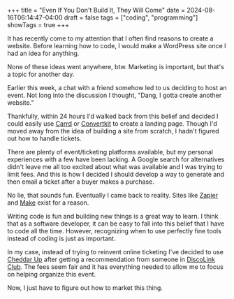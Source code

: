 +++
title = "Even If You Don't Build It, They Will Come"
date = 2024-08-16T06:14:47-04:00
draft = false
tags = ["coding", "programming"]
showTags = true
+++

It has recently come to my attention that I often find reasons to create a website. Before learning how to code, I would make a WordPress site once I had an idea for anything. 

None of these ideas went anywhere, btw. Marketing is important, but that's a topic for another day.

Earlier this week, a chat with a friend somehow led to us deciding to host an event. Not long into the discussion I thought, "Dang, I gotta create another website." 

Thankfully, within 24 hours I'd walked back from this belief and decided I could easily use [Carrd](https://carrd.co/) or [Convertkit](https://convertkit.com/) to create a landing page. Though I'd moved away from the idea of building a site from scratch, I hadn't figured out how to handle tickets. 

There are plenty of event/ticketing platforms available, but my personal experiences with a few have been lacking. A Google search for alternatives didn't leave me all too excited about what was available and I was trying to limit fees. And this is how I decided I should develop a way to generate and then email a ticket after a buyer makes a purchase.

No lie, that sounds fun. Eventually I came back to reality. Sites like [Zapier](https://zapier.com/) and [Make](https://www.make.com/) exist for a reason.

Writing code is fun and building new things is a great way to learn. I think that as a software developer, it can be easy to fall into this belief that I have to code all the time. However, recognizing when to use perfectly fine tools instead of coding is just as important.

In my case, instead of trying to reinvent online ticketing I've decided to use [Cheddar Up](https://www.cheddarup.com/) after getting a recommendation from someone in [DiscoLink Club](https://www.discolink.com/club). The fees seem fair and it has everything needed to allow me to focus on helping organize this event.

Now, I just have to figure out how to market this thing.










